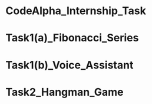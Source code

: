 # CodeAlpha_Internship_Task
# Task1(a)_Fibonacci_Series
# Task1(b)_Voice_Assistant
# Task2_Hangman_Game
